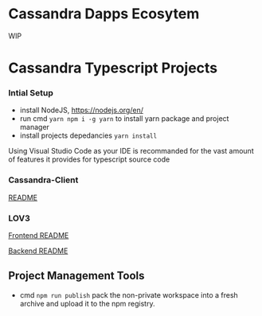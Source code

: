 # Cassandra Dapps Ecosytem
WIP

# Cassandra Typescript Projects

### Intial Setup

- install NodeJS, https://nodejs.org/en/
- run cmd `yarn npm i -g yarn` to install yarn package and project manager
- install projects depedancies `yarn install`

Using Visual Studio Code as your IDE is recommanded for the vast amount of features it provides for typescript source code

### Cassandra-Client
[README](cassandra-client/ts/README.md)

### LOV3
[Frontend README](lov3/frontend/README.md)

[Backend README](lov3/backend/README.md)



## Project Management Tools

- cmd `npm run publish` pack the non-private workspace into a fresh archive and upload it to the npm registry.


